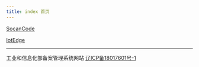 ```yaml
---
title: index 首页
---
```


[SocanCode](socancode.md)

[IotEdge](iotedge.md)

<hr />

工业和信息化部备案管理系统网站 <a href="http://beian.miit.gov.cn/" target="_blank">辽ICP备18017601号-1</a>

